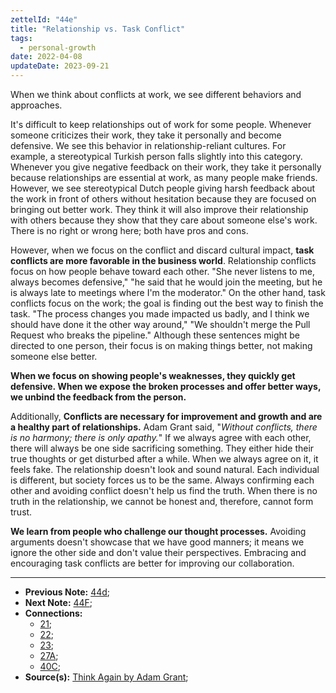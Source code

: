 ```yaml
---
zettelId: "44e"
title: "Relationship vs. Task Conflict"
tags:
  - personal-growth
date: 2022-04-08
updateDate: 2023-09-21
---
```


When we think about conflicts at work, we see different behaviors and approaches.

It's difficult to keep relationships out of work for some people. Whenever someone criticizes their work, they take it personally and become defensive. We see this behavior in relationship-reliant cultures. For example, a stereotypical Turkish person falls slightly into this category. Whenever you give negative feedback on their work, they take it personally because relationships are essential at work, as many people make friends. However, we see stereotypical Dutch people giving harsh feedback about the work in front of others without hesitation because they are focused on bringing out better work. They think it will also improve their relationship with others because they show that they care about someone else's work. There is no right or wrong here; both have pros and cons.

However, when we focus on the conflict and discard cultural impact, **task conflicts are more favorable in the business world**. Relationship conflicts focus on how people behave toward each other. "She never listens to me, always becomes defensive," "he said that he would join the meeting, but he is always late to meetings where I'm the moderator." On the other hand, task conflicts focus on the work; the goal is finding out the best way to finish the task. "The process changes you made impacted us badly, and I think we should have done it the other way around," "We shouldn't merge the Pull Request who breaks the pipeline." Although these sentences might be directed to one person, their focus is on making things better, not making someone else better.

**When we focus on showing people's weaknesses, they quickly get defensive. When we expose the broken processes and offer better ways, we unbind the feedback from the person.**

Additionally, **Conflicts are necessary for improvement and growth and are a healthy part of relationships.** Adam Grant said, "_Without conflicts, there is no harmony; there is only apathy._" If we always agree with each other, there will always be one side sacrificing something. They either hide their true thoughts or get disturbed after a while. When we always agree on it, it feels fake. The relationship doesn't look and sound natural. Each individual is different, but society forces us to be the same. Always confirming each other and avoiding conflict doesn't help us find the truth. When there is no truth in the relationship, we cannot be honest and, therefore, cannot form trust.

**We learn from people who challenge our thought processes.** Avoiding arguments doesn't showcase that we have good manners; it means we ignore the other side and don't value their perspectives. Embracing and encouraging task conflicts are better for improving our collaboration.

---

- **Previous Note:** [44d](/notes/44d/);
- **Next Note:** [44F](/notes/44f/);
- **Connections:**
  - [21](/notes/21/);
  - [22](/notes/22/);
  - [23](/notes/23/);
  - [27A](/notes/27a/);
  - [40C](/notes/40c/);
- **Source(s):** [Think Again by Adam Grant](/books/think-again-by-adam-grant-book-summary-review-and-notes/);
